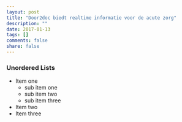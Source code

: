 ```yaml
---
layout: post
title: "Door2doc biedt realtime informatie voor de acute zorg"
description: ""
date: 2017-01-13
tags: []
comments: false
share: false
---
```


### Unordered Lists

* Item one
  * sub item one
  * sub item two
  * sub item three
* Item two
* Item three
